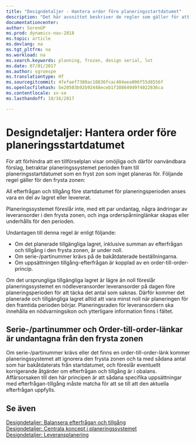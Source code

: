 ```yaml
---
title: "Designdetaljer - Hantera order före planeringsstartdatumet"
description: "Det här avsnittet beskriver de regler som gäller för att planera order i den frysta zonen."
documentationcenter: 
author: SorenGP
ms.prod: dynamics-nav-2018
ms.topic: article
ms.devlang: na
ms.tgt_pltfrm: na
ms.workload: na
ms.search.keywords: planning, frozen, design serial, lot
ms.date: 07/01/2017
ms.author: sgroespe
ms.translationtype: HT
ms.sourcegitcommit: 4fefaef7380ac10836fcac404eea006f55d8556f
ms.openlocfilehash: be20503b92b92448eceb1f388649d9f4022836ca
ms.contentlocale: sv-se
ms.lasthandoff: 10/16/2017

---
```

# <a name="design-details-dealing-with-orders-before-the-planning-starting-date"></a>Designdetaljer: Hantera order före planeringsstartdatumet
För att förhindra att en tillförselplan visar omöjliga och därför oanvändbara förslag, betraktar planeringssystemet perioden fram till planeringsstartdatumet som en fryst zon som inget planeras för. Följande regel gäller för den frysta zonen:  
  
All efterfrågan och tillgång före startdatumet för planeringsperioden anses vara en del av lagret eller levererat.  
  
Planeringssystemet föreslår inte, med ett par undantag, några ändringar av leveransorder i den frysta zonen, och inga orderspårninglänkar skapas eller underhålls för den perioden.  
  
Undantagen till denna regel är enligt följande:  
  
* Om det planerade tillgängliga lagret, inklusive summan av efterfrågan och tillgång i den frysta zonen, är under noll.  
* Om serie-/partinummer krävs på de bakåtdaterade beställningarna.  
* Om uppsättningen tillgång-efterfrågan är kopplad av en order-till-order-princip.  
  
Om det ursprungliga tillgängliga lagret är lägre än noll föreslår planeringssystemet en nödleveransorder leveransorder på dagen före planeringsperioden för att täcka det antal som saknas. Därför kommer det planerade och tillgängliga lagret alltid att vara minst noll när planeringen för den framtida perioden börjar. Planeringsraden för leveransordern ska innehålla en nödvarningsikon och ytterligare information finns i fältet.  
  
## <a name="seriallot-numbers-and-order-to-order-links-are-exempt-from-the-frozen-zone"></a>Serie-/partinummer och Order-till-order-länkar är undantagna från den frysta zonen  
Om serie-/partinummer krävs eller det finns en order-till-order-länk kommer planeringssystemet att ignorera den frysta zonen och ta med sådana antal som har bakåtdaterats från startdatumet, och föreslår eventuellt korrigerande åtgärder om efterfrågan och tillgång är i obalans. Affärsorsaken till den här principen är att sådana specifika uppsättningar med efterfrågan-tillgång måste matcha för att se till att den aktuella efterfrågan uppfylls.  
  
## <a name="see-also"></a>Se även  
[Designdetaljer: Balansera efterfrågan och tillgång](design-details-balancing-demand-and-supply.md)   
[Designdetaljer: Centrala koncept i planeringssystemet](design-details-central-concepts-of-the-planning-system.md)   
[Designdetaljer: Leveransplanering](design-details-supply-planning.md)
